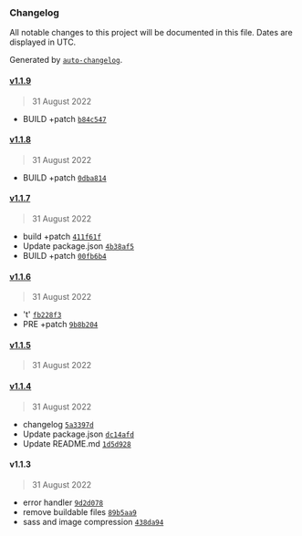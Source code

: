 ### Changelog

All notable changes to this project will be documented in this file. Dates are displayed in UTC.

Generated by [`auto-changelog`](https://github.com/CookPete/auto-changelog).

#### [v1.1.9](https://github.com/berrytechnics/Express-Boilerplate/compare/v1.1.8...v1.1.9)

> 31 August 2022

- BUILD +patch [`b84c547`](https://github.com/berrytechnics/Express-Boilerplate/commit/b84c54738114844ea81d254fa21a23b985105de5)

#### [v1.1.8](https://github.com/berrytechnics/Express-Boilerplate/compare/v1.1.7...v1.1.8)

> 31 August 2022

- BUILD +patch [`0dba814`](https://github.com/berrytechnics/Express-Boilerplate/commit/0dba814e86aa5c7dc0299ce823d83e1a01703c2b)

#### [v1.1.7](https://github.com/berrytechnics/Express-Boilerplate/compare/v1.1.6...v1.1.7)

> 31 August 2022

- build +patch [`411f61f`](https://github.com/berrytechnics/Express-Boilerplate/commit/411f61f530056852d6775f32a00c6a42e4fbadaa)
- Update package.json [`4b38af5`](https://github.com/berrytechnics/Express-Boilerplate/commit/4b38af5fb41f2bbef5a1cc22e2177a28f17b10e1)
- BUILD +patch [`00fb6b4`](https://github.com/berrytechnics/Express-Boilerplate/commit/00fb6b45e22145e51c94d268d595cf0be8af3398)

#### [v1.1.6](https://github.com/berrytechnics/Express-Boilerplate/compare/v1.1.5...v1.1.6)

> 31 August 2022

- 't' [`fb228f3`](https://github.com/berrytechnics/Express-Boilerplate/commit/fb228f35793d99a4a4f8f79d9681dad191ce9a99)
- PRE +patch [`9b8b204`](https://github.com/berrytechnics/Express-Boilerplate/commit/9b8b204c2870c847e2f722e1a45d70774255890d)

#### [v1.1.5](https://github.com/berrytechnics/Express-Boilerplate/compare/v1.1.4...v1.1.5)

> 31 August 2022

#### [v1.1.4](https://github.com/berrytechnics/Express-Boilerplate/compare/v1.1.3...v1.1.4)

> 31 August 2022

- changelog [`5a3397d`](https://github.com/berrytechnics/Express-Boilerplate/commit/5a3397d523ceef1a25423c08e9c20b8712c7cfdb)
- Update package.json [`dc14afd`](https://github.com/berrytechnics/Express-Boilerplate/commit/dc14afd6090550a7424c68a36ba8366ae1b5d61e)
- Update README.md [`1d5d928`](https://github.com/berrytechnics/Express-Boilerplate/commit/1d5d9288bb798c5dec92f9b4fd826ade39a4b6d9)

#### v1.1.3

> 31 August 2022

- error handler [`9d2d078`](https://github.com/berrytechnics/Express-Boilerplate/commit/9d2d0784a20afcd138c0a44652f76ec16134432d)
- remove buildable files [`89b5aa9`](https://github.com/berrytechnics/Express-Boilerplate/commit/89b5aa98f16bd0c98cb13ed24bf44fab47a0d231)
- sass and image compression [`438da94`](https://github.com/berrytechnics/Express-Boilerplate/commit/438da9462f59c91c3a0a20c9c27dded569153ca0)
